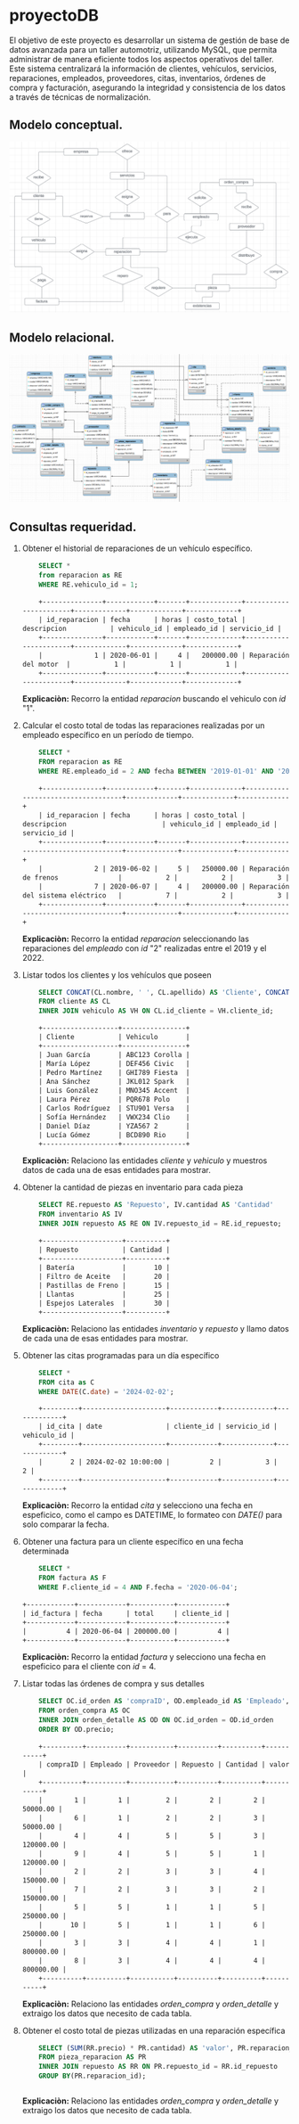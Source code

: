 # proyectoDB
El objetivo de este proyecto es desarrollar un sistema de gestión de base de datos avanzada para un taller automotriz, utilizando MySQL, que permita administrar de manera eficiente todos los aspectos operativos del taller. Este sistema centralizará
la información de clientes, vehículos, servicios, reparaciones, empleados, proveedores, citas, inventarios, órdenes de compra y facturación, asegurando la integridad y consistencia de los datos a través de técnicas de normalización.

## Modelo conceptual.
![](./img/modelo_conceptual.png)
## Modelo relacional.
![](./img/modelo_relacional.png)

## Consultas requeridad.
1. Obtener el historial de reparaciones de un vehículo específico.
    ```sql
        SELECT *
        from reparacion as RE
        WHERE RE.vehiculo_id = 1;
    ```
    ```
        +---------------+------------+-------+-------------+-----------------------+-------------+-------------+-------------+
        | id_reparacion | fecha      | horas | costo_total | descripcion           | vehiculo_id | empleado_id | servicio_id |
        +---------------+------------+-------+-------------+-----------------------+-------------+-------------+-------------+
        |             1 | 2020-06-01 |     4 |   200000.00 | Reparación del motor  |           1 |           1 |           1 |
        +---------------+------------+-------+-------------+-----------------------+-------------+-------------+-------------+
    ```
    **Explicaciòn:** Recorro la entidad *reparacion* buscando el vehiculo con *id* "1".

1. Calcular el costo total de todas las reparaciones realizadas por un empleado específico en un período de tiempo.
    ```sql
        SELECT *
        FROM reparacion as RE
        WHERE RE.empleado_id = 2 AND fecha BETWEEN '2019-01-01' AND '2022-01-01'; 
    ```
    ```
        +---------------+------------+-------+-------------+------------------------------------+-------------+-------------+-------------+
        | id_reparacion | fecha      | horas | costo_total | descripcion                        | vehiculo_id | empleado_id | servicio_id |
        +---------------+------------+-------+-------------+------------------------------------+-------------+-------------+-------------+
        |             2 | 2019-06-02 |     5 |   250000.00 | Reparación de frenos               |           2 |           2 |           3 |
        |             7 | 2020-06-07 |     4 |   200000.00 | Reparación del sistema eléctrico   |           7 |           2 |           3 |
        +---------------+------------+-------+-------------+------------------------------------+-------------+-------------+-------------+

    ```
    **Explicaciòn:** Recorro la entidad *reparacion* seleccionando las reparaciones del *empleado* con *id* "2" realizadas entre el 2019 y el 2022.

1. Listar todos los clientes y los vehículos que poseen
    ```sql
        SELECT CONCAT(CL.nombre, ' ', CL.apellido) AS 'Cliente', CONCAT(VH.placa, ' ', VH.modelo) AS 'Vehiculo'
        FROM cliente AS CL
        INNER JOIN vehiculo AS VH ON CL.id_cliente = VH.cliente_id;
    ```
    ```
        +-------------------+----------------+
        | Cliente           | Vehiculo       |
        +-------------------+----------------+
        | Juan García       | ABC123 Corolla |
        | María López       | DEF456 Civic   |
        | Pedro Martínez    | GHI789 Fiesta  |
        | Ana Sánchez       | JKL012 Spark   |
        | Luis González     | MNO345 Accent  |
        | Laura Pérez       | PQR678 Polo    |
        | Carlos Rodríguez  | STU901 Versa   |
        | Sofía Hernández   | VWX234 Clio    |
        | Daniel Díaz       | YZA567 2       |
        | Lucía Gómez       | BCD890 Rio     |
        +-------------------+----------------+
    ```
    **Explicaciòn:** Relaciono las entidades *cliente* y *vehiculo* y muestros datos de cada una de esas entidades para mostrar.

1. Obtener la cantidad de piezas en inventario para cada pieza
    ```sql
        SELECT RE.repuesto AS 'Repuesto', IV.cantidad AS 'Cantidad'
        FROM inventario AS IV
        INNER JOIN repuesto AS RE ON IV.repuesto_id = RE.id_repuesto;
    ```
    ```
        +--------------------+----------+
        | Repuesto           | Cantidad |
        +--------------------+----------+
        | Batería            |       10 |
        | Filtro de Aceite   |       20 |
        | Pastillas de Freno |       15 |
        | Llantas            |       25 |
        | Espejos Laterales  |       30 |
        +--------------------+----------+

    ```
    **Explicaciòn:** Relaciono las entidades *inventario* y *repuesto* y llamo datos de cada una de esas entidades para mostrar.

1. Obtener las citas programadas para un día específico
    ```sql
        SELECT *
        FROM cita as C
        WHERE DATE(C.date) = '2024-02-02';
    ```
    ```
        +---------+---------------------+------------+-------------+-------------+
        | id_cita | date                | cliente_id | servicio_id | vehiculo_id |
        +---------+---------------------+------------+-------------+-------------+
        |       2 | 2024-02-02 10:00:00 |          2 |           3 |           2 |
        +---------+---------------------+------------+-------------+-------------+
    ```
    **Explicaciòn:** Recorro la entidad *cita* y selecciono una fecha en espeficico, como el campo es DATETIME, lo formateo con *DATE()* para solo comparar la fecha.

1. Obtener una factura para un cliente específico en una fecha determinada
    ```sql
        SELECT *
        FROM factura AS F
        WHERE F.cliente_id = 4 AND F.fecha = '2020-06-04';
    ```
    ```
    +------------+------------+-----------+------------+
    | id_factura | fecha      | total     | cliente_id |
    +------------+------------+-----------+------------+
    |          4 | 2020-06-04 | 200000.00 |          4 |
    +------------+------------+-----------+------------+

    ```
    **Explicaciòn:** Recorro la entidad *factura* y selecciono una fecha en espeficico para el cliente con *id* = 4.

1. Listar todas las órdenes de compra y sus detalles
    ```sql
        SELECT OC.id_orden AS 'compraID', OD.empleado_id AS 'Empleado', OD.proveedor_id AS 'Proveedor', OD.repuesto_id AS 'Repuesto', OD.cantidad AS 'Cantidad', OD.precio AS 'valor'
        FROM orden_compra AS OC
        INNER JOIN orden_detalle AS OD ON OC.id_orden = OD.id_orden
        ORDER BY OD.precio;
    ```
    ```
        +----------+----------+-----------+----------+----------+-----------+
        | compraID | Empleado | Proveedor | Repuesto | Cantidad | valor     |
        +----------+----------+-----------+----------+----------+-----------+
        |        1 |        1 |         2 |        2 |        2 |  50000.00 |
        |        6 |        1 |         2 |        2 |        3 |  50000.00 |
        |        4 |        4 |         5 |        5 |        3 | 120000.00 |
        |        9 |        4 |         5 |        5 |        1 | 120000.00 |
        |        2 |        2 |         3 |        3 |        4 | 150000.00 |
        |        7 |        2 |         3 |        3 |        2 | 150000.00 |
        |        5 |        5 |         1 |        1 |        5 | 250000.00 |
        |       10 |        5 |         1 |        1 |        6 | 250000.00 |
        |        3 |        3 |         4 |        4 |        1 | 800000.00 |
        |        8 |        3 |         4 |        4 |        4 | 800000.00 |
        +----------+----------+-----------+----------+----------+-----------+
    ```
    **Explicaciòn:** Relaciono las entidades *orden_compra* y *orden_detalle* y extraigo los datos que necesito de cada tabla.

1. Obtener el costo total de piezas utilizadas en una reparación específica
    ```sql
        SELECT (SUM(RR.precio) * PR.cantidad) AS 'valor', PR.reparacion_id AS reparacionID
        FROM pieza_reparacion AS PR
        INNER JOIN repuesto AS RR ON PR.repuesto_id = RR.id_repuesto
        GROUP BY(PR.reparacion_id);

    ```
    ```

    ```
    **Explicaciòn:** Relaciono las entidades *orden_compra* y *orden_detalle* y extraigo los datos que necesito de cada tabla.